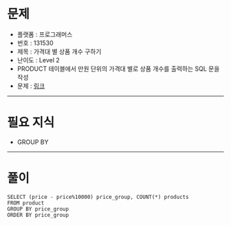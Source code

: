 # 문제
- 플랫폼 : 프로그래머스
- 번호 : 131530
- 제목 : 가격대 별 상품 개수 구하기
- 난이도 : Level 2
- PRODUCT 테이블에서 만원 단위의 가격대 별로 상품 개수를 출력하는 SQL 문을 작성
- 문제 : <a href="https://school.programmers.co.kr/learn/courses/30/lessons/131530" target="_blank">링크</a>

---

# 필요 지식
- GROUP BY

---

# 풀이
```mysql
SELECT (price - price%10000) price_group, COUNT(*) products
FROM product
GROUP BY price_group
ORDER BY price_group
```